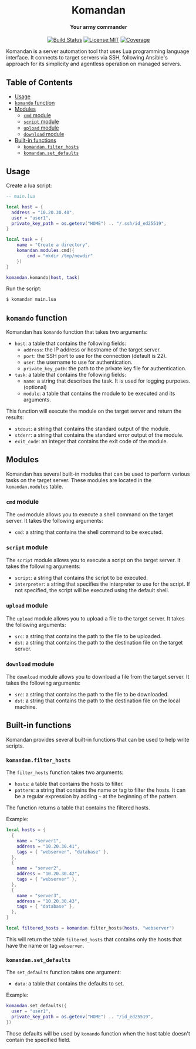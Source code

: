 <div align="center">

# Komandan
#### Your army commander

[![Build Status]][github-actions] [![License:MIT]][license] [![Coverage]][codecov.io]

[Build Status]: https://github.com/hahnavi/komandan/actions/workflows/rust.yml/badge.svg
[github-actions]: https://github.com/hahnavi/komandan/actions
[License:MIT]: https://img.shields.io/badge/License-MIT-blue.svg
[license]: https://github.com/hahnavi/komandan/blob/main/LICENSE
[Coverage]: https://codecov.io/gh/hahnavi/komandan/branch/main/graph/badge.svg
[codecov.io]: https://app.codecov.io/gh/hahnavi/komandan

</div>

Komandan is a server automation tool that uses Lua programming language interface. It connects to target servers via SSH, following Ansible's approach for its simplicity and agentless operation on managed servers.

## Table of Contents
- [Usage](#usage)
- [`komando` function](#komando-function)
- [Modules](#modules)
  - [`cmd` module](#cmd-module)
  - [`script` module](#script-module)
  - [`upload` module](#upload-module)
  - [`download` module](#download-module)
- [Built-in functions](#built-in-functions)
  - [`komandan.filter_hosts`](#komandan-filter-hosts)
  - [`komandan.set_defaults`](#komandan-set-defaults)

## Usage

Create a lua script:
```lua
-- main.lua

local host = {
  address = "10.20.30.40",
  user = "user1",
  private_key_path = os.getenv("HOME") .. "/.ssh/id_ed25519",
}

local task = {
    name = "Create a directory",
    komandan.modules.cmd({
        cmd = "mkdir /tmp/newdir"
    })
}

komandan.komando(host, task)
```

Run the script:
```sh
$ komandan main.lua
```

## `komando` function

Komandan has `komando` function that takes two arguments:
- `host`: a table that contains the following fields:
  - `address`: the IP address or hostname of the target server.
  - `port`: the SSH port to use for the connection (default is 22).
  - `user`: the username to use for authentication.
  - `private_key_path`: the path to the private key file for authentication.
- `task`: a table that contains the following fields:
  - `name`: a string that describes the task. It is used for logging purposes. (optional)
  - `module`: a table that contains the module to be executed and its arguments.

This function will execute the module on the target server and return the results:
- `stdout`: a string that contains the standard output of the module.
- `stderr`: a string that contains the standard error output of the module.
- `exit_code`: an integer that contains the exit code of the module.

## Modules

Komandan has several built-in modules that can be used to perform various tasks on the target server. These modules are located in the `komandan.modules` table.
### `cmd` module

The `cmd` module allows you to execute a shell command on the target server. It takes the following arguments:
- `cmd`: a string that contains the shell command to be executed.

### `script` module

The `script` module allows you to execute a script on the target server. It takes the following arguments:
- `script`: a string that contains the script to be executed.
- `interpreter`: a string that specifies the interpreter to use for the script. If not specified, the script will be executed using the default shell.

### `upload` module

The `upload` module allows you to upload a file to the target server. It takes the following arguments:
- `src`: a string that contains the path to the file to be uploaded.
- `dst`: a string that contains the path to the destination file on the target server.

### `download` module

The `download` module allows you to download a file from the target server. It takes the following arguments:
- `src`: a string that contains the path to the file to be downloaded.
- `dst`: a string that contains the path to the destination file on the local machine.

## Built-in functions

Komandan provides several built-in functions that can be used to help write scripts.

### `komandan.filter_hosts`

The `filter_hosts` function takes two arguments:
- `hosts`: a table that contains the hosts to filter.
- `pattern`: a string that contains the name or tag to filter the hosts. It can be a regular expression by adding `~` at the beginning of the pattern.


The function returns a table that contains the filtered hosts.

Example:

```lua
local hosts = {
  {
    name = "server1",
    address = "10.20.30.41",
    tags = { "webserver", "database" },
  },
  {
    name = "server2",
    address = "10.20.30.42",
    tags = { "webserver" },
  },
  {
    name = "server3",
    address = "10.20.30.43",
    tags = { "database" },
  },
}

local filtered_hosts = komandan.filter_hosts(hosts, "webserver")
```

This will return the table `filtered_hosts` that contains only the hosts that have the name or tag `webserver`.

### `komandan.set_defaults`

The `set_defaults` function takes one argument:
- `data`: a table that contains the defaults to set.

Example:
```lua
komandan.set_defaults({
  user = "user1",
  private_key_path = os.getenv("HOME") .. "/id_ed25519",
})
```

Those defaults will be used by `komando` function when the host table doesn't contain the specified field.
